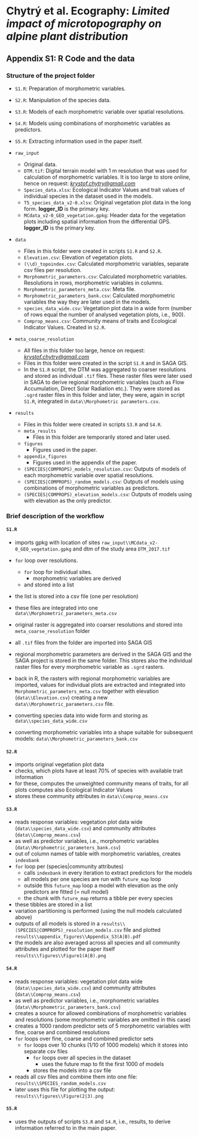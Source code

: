 # Chytrý et al. Ecography: *Limited impact of microtopography on alpine plant distribution*
## Appendix S1: R Code and the data

### Structure of the project folder

* `S1.R`: Preparation of morphometric variables.
* `S2.R`: Manipulation of the species data.
* `S3.R`: Models of each morphometric variable over spatial resolutions.
* `S4.R`: Models using combinations of morphometric variables as predictors.
* `S5.R`: Extracting information used in the paper itself.


* `raw_input`
  * Original data. 
  * `DTM.tif`: Digital terrain model with 1 m resolution that was used for calculation of morphometric variables. It is too large to store online, hence on request: *krystof.chytry@gmail.com*
  * `Species_data.xlsx`: Ecological Indicator Values and trait values of individual species in the dataset used in the models.
  * `T5_species_data_v2-0.xlsx`: Original vegetation plot data in the long form. **logger_ID** is the primary key.
  * `MCdata_v2-0_GEO_vegetation.gpkg`: Header data for the vegetation plots including spatial information from the differential GPS. **logger_ID** is the primary key.


* `data`
   * Files in this folder were created in scripts `S1.R` and `S2.R`.
   * `Elevation.csv`: Elevation of vegetation plots.
   * `(\\d)_topoindex.csv`: Calculated morphometric variables, separate csv files per resolution.
   * `Morphometric_parameters.csv`: Calculated morphometric variables. Resolutions in rows, morphometric variables in columns.
   * `Morphometric_parameters_meta.csv`: Meta file.
   * `Morphometric_parameters_bank.csv`: Calculated morphometric variables the way they are later used in the models.
   * `species_data_wide.csv`: Vegetation plot data in a wide form (number of rows equal the number of analysed vegetation plots, i.e., 900).
   * `Comprop_means.csv`: Community means of traits and Ecological Indicator Values. Created in `S2.R`.
* `meta_coarse_resolution`
  * All files in this folder too large, hence on request: *krystof.chytry@gmail.com*
  * Files in this folder were created in the script `S1.R` and in SAGA GIS.
  * In the `S1.R` script, the DTM was aggregated to coarser resolutions and stored as individual `.tif` files. These raster files were later used in SAGA to derive regional morphometric variables (such as Flow Accumulation, Direct Solar Radiation etc.). They were stored as `.sgrd` raster files in this folder and later, they were, again in script `S1.R`, integrated in `data\\Morphometric parameters.csv`.


* `results`
  * Files in this folder were created in scripts `S3.R` and `S4.R`.
  * `meta_results`
    * Files in this folder are temporarily stored and later used.
  * `figures`
    * Figures used in the paper.
  * `appendix_figures`
    * Figures used in the appendix of the paper.
  * `(SPECIES|COMPROPS)_models_resolution.csv`: Outputs of models of each morphometric variable over spatial resolutions. 
  * `(SPECIES|COMPROPS)_random_models.csv`: Outputs of models using combinations of morphometric variables as predictors.
  * `(SPECIES|COMPROPS)_elevation_models.csv`: Outputs of models using with elevation as the only predictor.

### Brief description of the workflow

#### `S1.R`

* imports gpkg with location of sites `raw_input\\MCdata_v2-0_GEO_vegetation.gpkg` and dtm of the study area `DTM_2017.tif`
* `for` loop over resolutions.
  * `for` loop for individual sites.
    * morphometric variables are derived
  * and stored into a list
* the list is stored into a csv file (one per resolution)
* these files are integrated into one `data\\Morphometric_parameters_meta.csv`


* original raster is aggregated into coarser resolutions and stored into `meta_coarse_resolution` folder
* all `.tif` files from the folder are imported into SAGA GIS
* regional morphometric parameters are derived in the SAGA GIS and the SAGA project is stored in the same folder. This stores also the individual raster files for every morphometric variable as `.sgrd` rasters.
* back in R, the rasters with regional morphometric variables are imported, values for individual plots are extracted and integrated into `Morphometric_parameters_meta.csv` together with elevation (`data\\Elevation.csv`) creating a new `data\\Morphometric_parameters.csv` file.


* converting species data into wide form and storing as `data\\species_data_wide.csv`


* converting morphometric variables into a shape suitable for subsequent models: `data\\Morphometric_parameters_bank.csv`



#### `S2.R`

* imports original vegetation plot data
* checks, which plots have at least 70% of species with available trait information
* for these, computes the unweighted community means of traits, for all plots computes also Ecological Indicator Values
* stores these community attributes in `data\\Comprop_means.csv`



#### `S3.R`

* reads response variables: vegetation plot data wide (`data\\species_data_wide.csv`) and community attributes (`data\\Comprop_means.csv`) 
* as well as predictor variables, i.e., morphometric variables (`data\\Morphometric_parameters_bank.csv`)
* out of column names of table with morphometric variables, creates `indexbank`
* `for` loop per (species|community attributes)
  * calls `indexbank` in every iteration to extract predictors for the models
  * all models per one species are run with `future_map` loop
  * outside this `future_map` loop a model with elevation as the only predictors are fitted (= null model)
  * the chunk with `future_map` returns a tibble per every species
* these tibbles are stored in a list
* variation partitioning is performed (using the null models calculated above)
* outputs of all models is stored in a `results\\(SPECIES|COMPROPS)_resolution_models.csv` file and plotted `results\\appendix_figures\\Appendix_S3(A|B).pdf`
* the models are also averaged across all species and all community attributes and plotted for the paper itself `results\\figures\\Figure1(A|B).png` 



#### `S4.R`

* reads response variables: vegetation plot data wide (`data\\species_data_wide.csv`) and community attributes (`data\\Comprop_means.csv`) 
* as well as predictor variables, i.e., morphometric variables (`data\\Morphometric_parameters_bank.csv`)
* creates a source for allowed combinations of morphometric variables and resolutions (some morphometric variables are omitted in this case)
* creates a 1000 random predictor sets of 5 morphometric variables with fine, coarse and combined resolutions
* `for` loops over fine, coarse and combined predictor sets
  * `for` loops over 10 chunks (1/10 of 1000 models) which it stores into separate csv files
    * `for` loops over all species in the dataset
      * uses the future map to fit the first 1000 of models
    * stores the models into a csv file
* reads all csv files and combine them into one file: `results\\SPECIES_random_models.csv`
* later uses this file for plotting the output: `results\\figures\\Figure(2|3).png`



#### `S5.R`

* uses the outputs of scripts `S3.R` and `S4.R`, i.e., results, to derive information referred to in the main paper.
